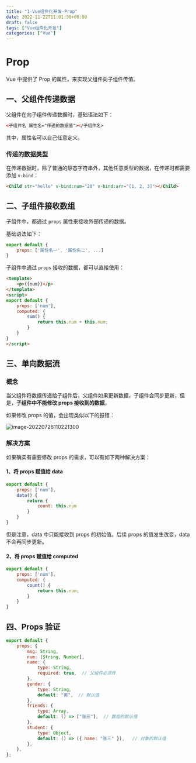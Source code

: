 ```yaml
---
title: "1-Vue组件化开发-Prop"
date: 2022-11-22T11:01:30+08:00
draft: false
tags: ["Vue组件化开发"]
categories: ["Vue"]
---
```

# Prop

Vue 中提供了 Prop 的属性，来实现父组件向子组件传值。

## 一、父组件传递数据

父组件在向子组件传递数据时，基础语法如下：

```html
<子组件名 属性名="传递的数据值"></子组件名>
```

其中，属性名可以自己任意定义。

### 传递的数据类型

在传递数据时，除了普通的静态字符串外，其他任意类型的数据，在传递时都需要添加 `v-bind`：

```html
<Child str="hello" v-bind:num="20" v-bind:arr="[1, 2, 3]"></Child>
```

## 二、子组件接收数组

子组件中，都通过 `props` 属性来接收外部传递的数据。

基础语法如下：

```js
export default {
    props: ['属性名一', '属性名二', ...]
}
```

子组件中通过 `props` 接收的数据，都可以直接使用：

```html
<template>
	<p>{{num}}</p>
</template>
<script>
export default {
    props: ['num'],
    computed: {
        sum() {
            return this.num + this.num;
        }
    }
}
</script>
```

## 三、单向数据流

### 概念

当父组件将数据传递给子组件后，父组件如果更新数据，子组件会同步更新，但是，**子组件中不能修改 props 接收到的数据**。

如果修改 props 的值，会出现类似以下的报错：

![image-20220726110221300](https://woniumd.oss-cn-hangzhou.aliyuncs.com/web/jianglan/20220726110221.png)

### 解决方案

如果确实有需要修改 props 的需求，可以有如下两种解决方案：

#### 1、将 props 赋值给 data

```js
export default {
    props: ['num'],
    data() {
        return {
            count: this.num
        }
    }
}
```

但是注意，data 中只能接收到 props 的初始值。后续 props 的值发生改变，data 不会再同步更新。

#### 2、将 props 赋值给 computed

```js
export default {
    props: ['num'],
    computed: {
        count() {
            return this.num;
        }
    }
}
```

## 四、Props 验证

```js
export default {
    props: {
        msg: String,
        num: [String, Number],
        name: {
            type: String,
            required: true,  // 父组件必须传
        },
        gender: {
            type: String,
            default: "男",  // 默认值
        },
        friends: {
            type: Array,
            default: () => ["张三"],  // 数组的默认值
        },
        student: {
            type: Object,
            default: () => ({ name: "张三" }),   // 对象的默认值
        },
    },
};
```



